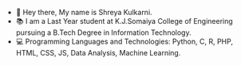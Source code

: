 * :wave: Hey there, My name is Shreya Kulkarni.
 * :books: I am a Last Year student at K.J.Somaiya College of Engineering pursuing a B.Tech Degree in Information Technology.
 * :computer: Programming Languages and Technologies: Python, C, R, PHP, HTML, CSS, JS, Data Analysis, Machine Learning.


